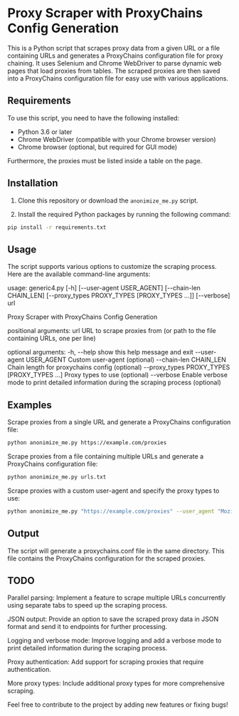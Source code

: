 # Proxy Scraper with ProxyChains Config Generation

This is a Python script that scrapes proxy data from a given URL or a file containing URLs and generates a ProxyChains configuration file for proxy chaining. It uses Selenium and Chrome WebDriver to parse dynamic web pages that load proxies from tables. The scraped proxies are then saved into a ProxyChains configuration file for easy use with various applications.

## Requirements

To use this script, you need to have the following installed:

- Python 3.6 or later
- Chrome WebDriver (compatible with your Chrome browser version)
- Chrome browser (optional, but required for GUI mode)

Furthermore, the proxies must be listed inside a table on the page.

## Installation

1. Clone this repository or download the `anonimize_me.py` script.

2. Install the required Python packages by running the following command:

```bash
pip install -r requirements.txt
```
## Usage

The script supports various options to customize the scraping process. Here are the available command-line arguments:

usage: generic4.py [-h] [--user-agent USER_AGENT] [--chain-len CHAIN_LEN] [--proxy_types PROXY_TYPES [PROXY_TYPES ...]] [--verbose] url

Proxy Scraper with ProxyChains Config Generation

positional arguments:
  url                   URL to scrape proxies from (or path to the file containing URLs, one per line)

optional arguments:
  -h, --help            show this help message and exit
  --user-agent USER_AGENT
                        Custom user-agent (optional)
  --chain-len CHAIN_LEN
                        Chain length for proxychains config (optional)
  --proxy_types PROXY_TYPES [PROXY_TYPES ...]
                        Proxy types to use (optional)
  --verbose             Enable verbose mode to print detailed information during the scraping process (optional)


## Examples

Scrape proxies from a single URL and generate a ProxyChains configuration file:

```bash
python anonimize_me.py https://example.com/proxies
```
Scrape proxies from a file containing multiple URLs and generate a ProxyChains configuration file:

```bash
python anonimize_me.py urls.txt
```
Scrape proxies with a custom user-agent and specify the proxy types to use:

```bash
python anonimize_me.py "https://example.com/proxies" --user_agent "Mozilla/5.0 (Windows NT 10.0; Win64; x64) AppleWebKit/537.36 (KHTML, like Gecko) Chrome/58.0.3029.110 Safari/537.3" --proxy_types socks4 socks5 http 
```
## Output

The script will generate a proxychains.conf file in the same directory. This file contains the ProxyChains configuration for the scraped proxies.

## TODO

Parallel parsing: Implement a feature to scrape multiple URLs concurrently using separate tabs to speed up the scraping process.

JSON output: Provide an option to save the scraped proxy data in JSON format and send it to endpoints for further processing.

Logging and verbose mode: Improve logging and add a verbose mode to print detailed information during the scraping process.

Proxy authentication: Add support for scraping proxies that require authentication.

More proxy types: Include additional proxy types for more comprehensive scraping.

Feel free to contribute to the project by adding new features or fixing bugs!